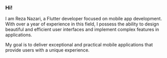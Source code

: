 ### Hi!

I am Reza Nazari, a Flutter developer focused on mobile app development. With over a year of experience in this field, I possess the ability to design beautiful and efficient user interfaces and implement complex features in applications.

My goal is to deliver exceptional and practical mobile applications that provide users with a unique experience.

<!--
**RezaNazari051/RezaNazari051** is a ✨ _special_ ✨ repository because its `README.md` (this file) appears on your GitHub profile.

Here are some ideas to get you started:

- 🔭 I’m currently working on ...
- 🌱 I’m currently learning ...
- 👯 I’m looking to collaborate on ...
- 🤔 I’m looking for help with ...
- 💬 Ask me about ...
- 📫 How to reach me: ...
- 😄 Pronouns: ...
- ⚡ Fun fact: ...
-->

